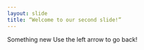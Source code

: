 ```yaml
---
layout: slide
title: “Welcome to our second slide!”
---
```

Something new
Use the left arrow to go back!

